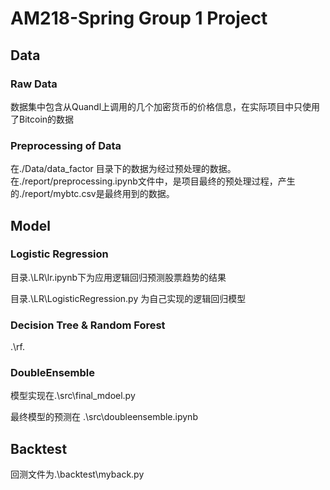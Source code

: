 # AM218-Spring Group 1 Project

## Data
### Raw Data
数据集中包含从Quandl上调用的几个加密货币的价格信息，在实际项目中只使用了Bitcoin的数据
### Preprocessing of Data
在./Data/data_factor 目录下的数据为经过预处理的数据。在./report/preprocessing.ipynb文件中，是项目最终的预处理过程，产生的./report/mybtc.csv是最终用到的数据。

## Model
### Logistic Regression

目录.\LR\lr.ipynb下为应用逻辑回归预测股票趋势的结果


目录.\LR\LogisticRegression.py 为自己实现的逻辑回归模型

### Decision Tree & Random Forest

.\rf\.

### DoubleEnsemble
模型实现在.\src\final_mdoel.py


最终模型的预测在
.\src\doubleensemble.ipynb

## Backtest

回测文件为.\backtest\myback.py



